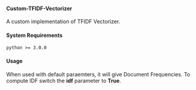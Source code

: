 #### Custom-TFIDF-Vectorizer
A custom implementation of TFIDF Vectorizer.

#### System Requirements
```text
python >= 3.0.0
```

#### Usage
When used with default paraemters, it will give Document Frequencies. To compute IDF switch the __idf__ parameter to __True__.
